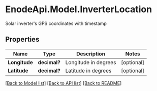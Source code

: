# EnodeApi.Model.InverterLocation
Solar inverter's GPS coordinates with timestamp

## Properties

Name | Type | Description | Notes
------------ | ------------- | ------------- | -------------
**Longitude** | **decimal?** | Longitude in degrees | [optional] 
**Latitude** | **decimal?** | Latitude in degrees | [optional] 

[[Back to Model list]](../README.md#documentation-for-models) [[Back to API list]](../README.md#documentation-for-api-endpoints) [[Back to README]](../README.md)


